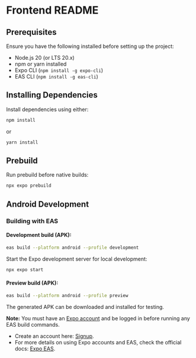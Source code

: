# Frontend README

## Prerequisites

Ensure you have the following installed before setting up the project:

- Node.js 20 (or LTS 20.x)
- npm or yarn installed
- Expo CLI (`npm install -g expo-cli`)
- EAS CLI (`npm install -g eas-cli`)

## Installing Dependencies

Install dependencies using either:

```bash
npm install
```

or

```bash
yarn install
```

## Prebuild

Run prebuild before native builds:

```bash
npx expo prebuild
```

## Android Development

### Building with EAS

#### Development build (APK):

```bash
eas build --platform android --profile development
```

Start the Expo development server for local development:

```bash
npx expo start
```

#### Preview build (APK):

```bash
eas build --platform android --profile preview
```

The generated APK can be downloaded and installed for testing.

**Note:** You must have an [Expo account](https://expo.dev/signup) and be logged in before running any EAS build commands.  
- Create an account here: [Signup](https://expo.dev/signup).
- For more details on using Expo accounts and EAS, check the official docs: [Expo EAS](https://docs.expo.dev/eas/).